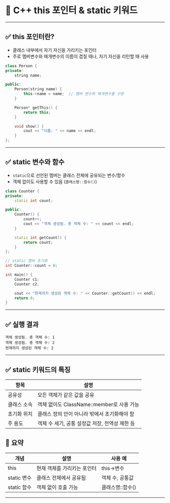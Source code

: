 # 🧭 C++ this 포인터 & static 키워드 

---

## ✅ this 포인터란?

- 클래스 내부에서 자기 자신을 가리키는 포인터
- 주로 멤버변수와 매개변수의 이름이 겹칠 때나, 자기 자신을 리턴할 때 사용

```cpp
class Person {
private:
    string name;

public:
    Person(string name) {
        this->name = name;  // 멤버 변수와 매개변수를 구분
    }

    Person* getThis() {
        return this;
    }

    void show() {
        cout << "이름: " << name << endl;
    }
};
```

---

## ✅ static 변수와 함수

- `static`으로 선언된 멤버는 클래스 전체에 공유되는 변수/함수
- 객체 없이도 사용할 수 있음 (`클래스명::함수()`)

```cpp
class Counter {
private:
    static int count;

public:
    Counter() {
        count++;
        cout << "객체 생성됨. 총 객체 수: " << count << endl;
    }

    static int getCount() {
        return count;
    }
};

// static 멤버 초기화
int Counter::count = 0;
```

```cpp
int main() {
    Counter c1;
    Counter c2;

    cout << "현재까지 생성된 객체 수: " << Counter::getCount() << endl;
    return 0;
}
```

---

## ✅ 실행 결과

```
객체 생성됨. 총 객체 수: 1
객체 생성됨. 총 객체 수: 2
현재까지 생성된 객체 수: 2
```

---

## ✅ static 키워드의 특징
|항목|	설명|
|---|---|
|공유성|	모든 객체가 같은 값을 공유|
|클래스 소속|	객체 없이도 ClassName::member로 사용 가능|
|초기화 위치	|클래스 정의 안이 아니라 밖에서 초기화해야 함|
|주 용도|	객체 수 세기, 공통 설정값 저장, 전역성 제한 등|

## 🧠  요약

| 개념 | 설명 | 사용 예 |
|------|------|---------|
| this | 현재 객체를 가리키는 포인터 | this->변수 |
| static 변수 | 클래스 전체에서 공유됨 | 객체 수, 공통값 |
| static 함수 | 객체 없이 호출 가능 | 클래스명::함수() |

---

